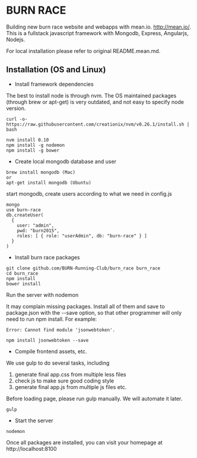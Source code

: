 # BURN RACE

Building new burn race website and webapps with mean.io. http://mean.io/. This
is a fullstack javascript framework with Mongodb, Express, Angularjs, Nodejs.

For local installation please refer to original README.mean.md. 

## Installation (OS and Linux)

* Install framework dependencies

The best to install node is through nvm. The OS maintained packages (through brew or 
apt-get) is very outdated, and not easy to specify node version.

```
curl -o- https://raw.githubusercontent.com/creationix/nvm/v0.26.1/install.sh | bash

nvm install 0.10 
npm install -g nodemon 
npm install -g bower
```

* Create local mongodb database and user

```
brew install mongodb (Mac)
or
apt-get install mongodb (Ubuntu)
```

start mongodb, create users according to what we need in config.js
```
mongo
use burn-race
db.createUser(
  {
    user: "admin",
    pwd: "burn2015",
    roles: [ { role: "userAdmin", db: "burn-race" } ]
  }
)
```

* Install burn race packages

```
git clone github.com/BURN-Running-Club/burn_race burn_race
cd burn_race
npm install
bower install
```

Run the server with nodemon


It may complain missing packages. Install all of them and save to package.json with the --save option, 
so that other programmer will only need to run npm install. For example:

```
Error: Cannot find module 'jsonwebtoken'.

npm install jsonwebtoken --save
```

* Compile frontend assets, etc.

We use gulp to do several tasks, including 
1. generate final app.css from multiple less files
2. check js to make sure good coding style
3. generate final app.js from multiple js files
etc.

Before loading page, please run gulp manually. We will automate it later.

```
gulp
```

* Start the server

```
nodemon 
```

Once all packages are installed, you can visit your homepage at 
http://localhost:8100


